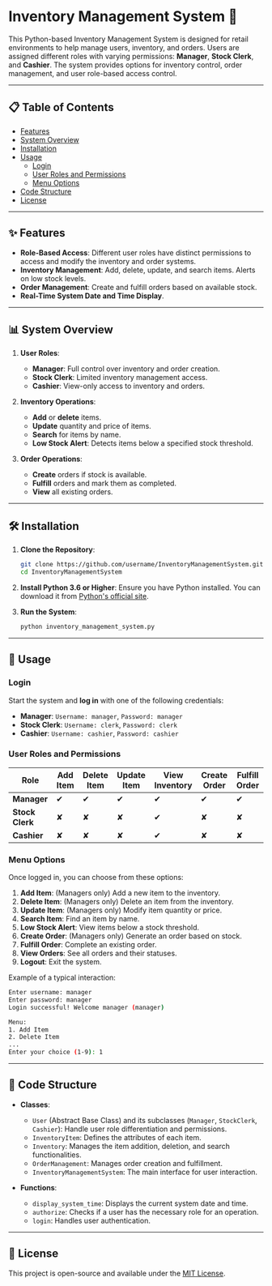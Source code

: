 # Inventory Management System 🛒

This Python-based Inventory Management System is designed for retail environments to help manage users, inventory, and orders. Users are assigned different roles with varying permissions: **Manager**, **Stock Clerk**, and **Cashier**. The system provides options for inventory control, order management, and user role-based access control.

---

## 📋 Table of Contents

- [Features](#features)
- [System Overview](#system-overview)
- [Installation](#installation)
- [Usage](#usage)
  - [Login](#login)
  - [User Roles and Permissions](#user-roles-and-permissions)
  - [Menu Options](#menu-options)
- [Code Structure](#code-structure)
- [License](#license)

---

## ✨ Features

- **Role-Based Access**: Different user roles have distinct permissions to access and modify the inventory and order systems.
- **Inventory Management**: Add, delete, update, and search items. Alerts on low stock levels.
- **Order Management**: Create and fulfill orders based on available stock.
- **Real-Time System Date and Time Display**.

---

## 📊 System Overview

1. **User Roles**:
   - **Manager**: Full control over inventory and order creation.
   - **Stock Clerk**: Limited inventory management access.
   - **Cashier**: View-only access to inventory and orders.

2. **Inventory Operations**:
   - **Add** or **delete** items.
   - **Update** quantity and price of items.
   - **Search** for items by name.
   - **Low Stock Alert**: Detects items below a specified stock threshold.

3. **Order Operations**:
   - **Create** orders if stock is available.
   - **Fulfill** orders and mark them as completed.
   - **View** all existing orders.

---

## 🛠 Installation

1. **Clone the Repository**:
   ```bash
   git clone https://github.com/username/InventoryManagementSystem.git
   cd InventoryManagementSystem
   ```

2. **Install Python 3.6 or Higher**: Ensure you have Python installed. You can download it from [Python's official site](https://www.python.org/downloads/).

3. **Run the System**:
   ```bash
   python inventory_management_system.py
   ```

---

## 🚀 Usage

### Login

Start the system and **log in** with one of the following credentials:

- **Manager**: `Username: manager`, `Password: manager`
- **Stock Clerk**: `Username: clerk`, `Password: clerk`
- **Cashier**: `Username: cashier`, `Password: cashier`

### User Roles and Permissions

| Role         | Add Item | Delete Item | Update Item | View Inventory | Create Order | Fulfill Order |
|--------------|----------|-------------|-------------|----------------|--------------|---------------|
| **Manager**  | ✔        | ✔           | ✔           | ✔              | ✔            | ✔             |
| **Stock Clerk** | ✘        | ✘           | ✘           | ✔              | ✘            | ✘             |
| **Cashier**  | ✘        | ✘           | ✘           | ✔              | ✘            | ✘             |

### Menu Options

Once logged in, you can choose from these options:

1. **Add Item**: (Managers only) Add a new item to the inventory.
2. **Delete Item**: (Managers only) Delete an item from the inventory.
3. **Update Item**: (Managers only) Modify item quantity or price.
4. **Search Item**: Find an item by name.
5. **Low Stock Alert**: View items below a stock threshold.
6. **Create Order**: (Managers only) Generate an order based on stock.
7. **Fulfill Order**: Complete an existing order.
8. **View Orders**: See all orders and their statuses.
9. **Logout**: Exit the system.

Example of a typical interaction:
```bash
Enter username: manager
Enter password: manager
Login successful! Welcome manager (manager)

Menu:
1. Add Item
2. Delete Item
...
Enter your choice (1-9): 1
```

---

## 🧩 Code Structure

- **Classes**:
  - `User` (Abstract Base Class) and its subclasses (`Manager`, `StockClerk`, `Cashier`): Handle user role differentiation and permissions.
  - `InventoryItem`: Defines the attributes of each item.
  - `Inventory`: Manages the item addition, deletion, and search functionalities.
  - `OrderManagement`: Manages order creation and fulfillment.
  - `InventoryManagementSystem`: The main interface for user interaction.

- **Functions**:
  - `display_system_time`: Displays the current system date and time.
  - `authorize`: Checks if a user has the necessary role for an operation.
  - `login`: Handles user authentication.

---

## 📜 License

This project is open-source and available under the [MIT License](LICENSE).
